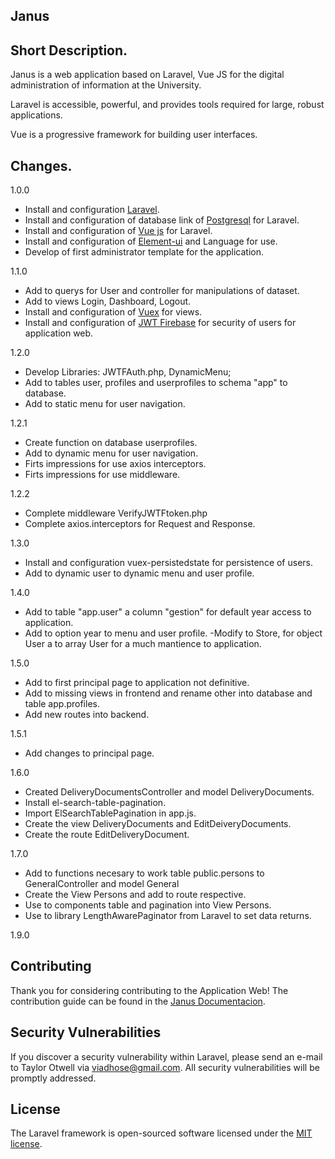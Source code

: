 ## Janus

## Short Description.
Janus is a web application based on Laravel, Vue JS for the digital administration of information at the University.

Laravel is accessible, powerful, and provides tools required for large, robust applications.

Vue is a progressive framework for building user interfaces.

## Changes.

1.0.0
- Install and configuration [Laravel](https://laravel.com/).
- Install and configuration of database link of [Postgresql](https://www.postgresql.org/) for Laravel.
- Install and configuration of [Vue js](https://vuejs.org/) for Laravel.
- Install and configuration of [Element-ui](https://element.eleme.io/#/es) and Language for use.
- Develop of first administrator template for the application.

1.1.0
- Add to querys for User and controller for manipulations of dataset.
- Add to views Login, Dashboard, Logout.
- Install and configuration of [Vuex](https://vuex.vuejs.org/) for views. 
- Install and configuration of [JWT Firebase](https://github.com/firebase/php-jwt) for security of users for application web.

1.2.0
- Develop Libraries: JWTFAuth.php, DynamicMenu; 
- Add to tables user, profiles and userprofiles to schema "app" to database.
- Add to static menu for user navigation.

1.2.1
- Create function on database userprofiles.
- Add to dynamic menu for user navigation.
- Firts impressions for use axios interceptors.
- Firts impressions for use middleware.

1.2.2
- Complete middleware VerifyJWTFtoken.php
- Complete axios.interceptors for Request and Response.

1.3.0
- Install and configuration vuex-persistedstate for persistence of users.
- Add to dynamic user to dynamic menu and user profile.

1.4.0
- Add to table "app.user" a column "gestion" for default year access to application.
- Add to option year to menu and user profile.
-Modify to Store, for object User a to array User for a much mantience to application.

1.5.0
- Add to first principal page to application not definitive.
- Add to missing views in frontend and rename other into database and table app.profiles.
- Add  new routes into backend.

1.5.1
- Add changes to principal page.

1.6.0
- Created DeliveryDocumentsController and model DeliveryDocuments.
- Install el-search-table-pagination.
- Import ElSearchTablePagination in app.js.
- Create the view DeliveryDocuments and EditDeiveryDocuments.
- Create the route EditDeliveryDocument. 

1.7.0
- Add to functions necesary to work table public.persons to GeneralController and model General
- Create the View Persons and add to route respective.
- Use to components table and pagination into View Persons.
- Use to library LengthAwarePaginator from Laravel to set data returns.

1.9.0


## Contributing

Thank you for considering contributing to the Application Web! The contribution guide can be found in the [Janus Documentacion](https://google.com.bo).

## Security Vulnerabilities

If you discover a security vulnerability within Laravel, please send an e-mail to Taylor Otwell via [viadhose@gmail.com](mailto:viadhose@gmail.com). All security vulnerabilities will be promptly addressed.

## License

The Laravel framework is open-sourced software licensed under the [MIT license](https://opensource.org/licenses/MIT).

